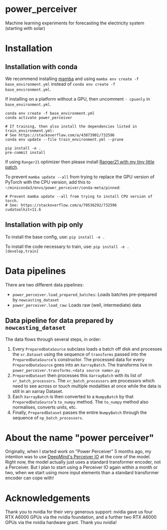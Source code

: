 # power_perceiver
Machine learning experiments for forecasting the electricity system (starting with solar)


# Installation

## Installation with conda
We recommend installing [mamba](https://github.com/mamba-org/mamba) and using `mamba env create -f base_environment.yml` instead of `conda env create -f base_environment.yml`.

If installing on a platform without a GPU, then uncomment `- cpuonly` in `base_environment.yml`.

```shell
conda env create -f base_environment.yml
conda activate power_perceiver

# If training, then also install the dependencies listed in train_environment.yml:
# See https://stackoverflow.com/a/43873901/732596
conda env update --file train_environment.yml --prune

pip install -e .
pre-commit install
```

If using `Ranger21` optimizer then please install [Ranger21 with my tiny little patch](https://github.com/JackKelly/Ranger21/tree/patch-1).

To prevent `mamba update --all` from trying to replace the GPU version of PyTorch with the CPU version,
add this to `~/miniconda3/envs/power_perceiver/conda-meta/pinned`:

```
# Prevent mamba update --all from trying to install CPU version of torch.
# See: https://stackoverflow.com/a/70536292/732596
cudatoolkit<11.6
```

## Installation with pip only
To install the base config, use: `pip install -e .`

To install the code necessary to train, use: `pip install -e .[develop,train]`

# Data pipelines

There are two different data pipelines:

- `power_perceiver.load_prepared_batches`: Loads batches pre-prepared by `nowcasting_dataset`
- `power_perceiver.load_raw`: Loads raw (well, intermediate) data

## Data pipeline for data prepared by `nowcasting_dataset`

The data flows through several steps, in order:

1. Every `PreparedDataSource` subclass loads a batch off disk and processes the `xr.Dataset` using the sequence of `transforms` passed into the `PreparedDataSource`'s constructor. The processed data for every `PreparedDataSource` goes into an `XarrayBatch`. The transforms live in `power_perceiver.transforms.<data source name>.py`
2. `PreparedDataset` then processes this `XarrayBatch` with its list of `xr_batch_processors`. The `xr_batch_processors` are processors which need to see across or touch multiple modalities at once while the data is still in an xarray Dataset.
3. Each `XarrayBatch` is then converted to a `NumpyBatch` by that `PreparedDataSource`'s `to_numpy` method. The `to_numpy` method also normalises, converts units, etc.
4. Finally, `PreparedDataset` passes the entire `NumpyBatch` through the sequence of `np_batch_processors`.

# About the name "power perceiver"

Originally, when I started work on "Power Perceiver" 5 months ago, my intention was to use [DeepMind's Perceiver IO](https://www.deepmind.com/open-source/perceiver-io) at the core of the model. Right now, the model actually just uses a standard transformer encoder, not a Perceiver. But I plan to start using a Perceiver IO again within a month or two, when we start using more input elements than a standard transformer encoder can cope with!

# Acknowledgements

Thank you to nvidia for their very generous support: nvidia gave us four RTX A6000 GPUs via the nvidia foundation, and a further two RTX A6000 GPUs via the nvidia hardware grant. Thank you nvidia!
